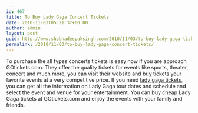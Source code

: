 ```yaml
---
id: 467
title: To Buy Lady Gaga Concert Tickets
date: 2010-11-03T05:21:37+00:00
author: admin
layout: post
guid: http://www.shobhadeepaksingh.com/2010/11/03/to-buy-lady-gaga-tickets/
permalink: /2010/11/03/to-buy-lady-gaga-concert-tickets/
---
```

To purchase the all types concerts tickets is easy now if you are approach GOtickets.com. They offer the quality tickets for events like sports, theater, concert and much more, you can visit their website and buy tickets your favorite events at a very competitive price. If you need [lady gaga tickets](http://www.gotickets.com/concert/lady_gaga.php), you can get all the information on Lady Gaga tour dates and schedule and select the event and venue for your entertainment. You can buy cheap Lady Gaga tickets at GOtickets.com and enjoy the events with your family and friends.